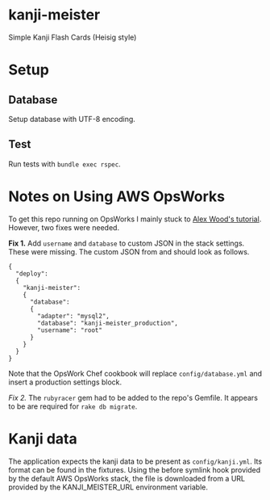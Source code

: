 # kanji-meister
Simple Kanji Flash Cards (Heisig style)

# Setup

## Database
Setup database with UTF-8 encoding.

## Test
Run tests with `bundle exec rspec`.

# Notes on Using AWS OpsWorks
To get this repo running on OpsWorks I mainly stuck to [Alex Wood's tutorial](https://ruby.awsblog.com/post/Tx7FQMT084INCR/Deploying-Ruby-on-Rails-Applications-to-AWS-OpsWorks). However, two fixes were needed.

**Fix 1.** Add `username` and `database` to custom JSON in the stack
settings. These were missing. The custom JSON from and should look as follows.

```
{
  "deploy":
  {
    "kanji-meister":
    {
      "database":
      {
        "adapter": "mysql2",
        "database": "kanji-meister_production",
        "username": "root"
      }
    }
  }
}
```

Note that the OpsWork Chef cookbook will replace
`config/database.yml` and insert a production settings block.

**Fix 2*.* The `rubyracer` gem had to be added to the repo's Gemfile. It appears to be are required for `rake db migrate`.

# Kanji data
The application expects the kanji data to be present as
`config/kanji.yml`. Its format can be found in the fixtures.
Using the before symlink hook provided by the default
AWS OpsWorks stack, the file is downloaded from a URL
provided by the KANJI_MEISTER_URL environment variable.
